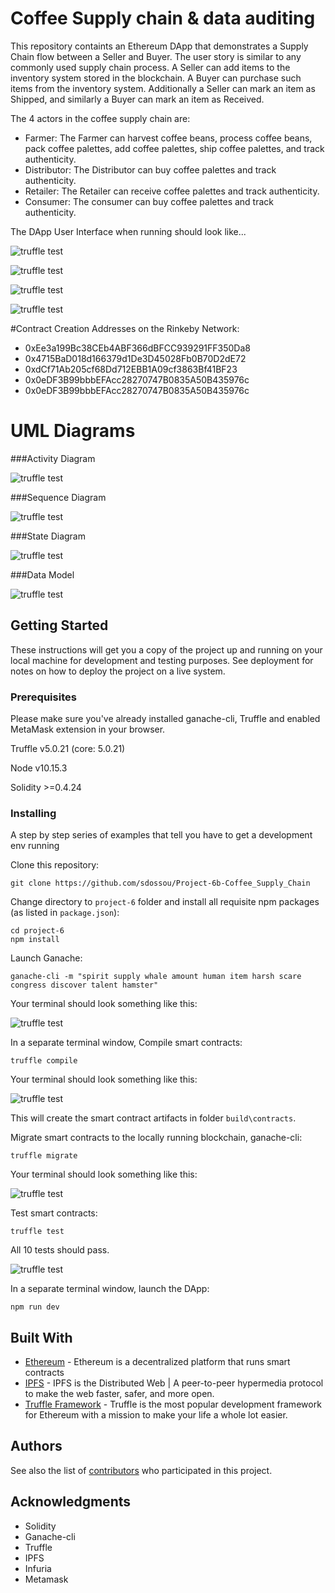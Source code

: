# Coffee Supply chain & data auditing

This repository containts an Ethereum DApp that demonstrates a Supply Chain flow between a Seller and Buyer. The user story is similar to any commonly used supply chain process. A Seller can add items to the inventory system stored in the blockchain. A Buyer can purchase such items from the inventory system. Additionally a Seller can mark an item as Shipped, and similarly a Buyer can mark an item as Received.

The 4 actors in the coffee supply chain are:

- Farmer: The Farmer can harvest coffee beans, process coffee beans, pack coffee palettes, add coffee palettes, ship coffee palettes, and track authenticity.
- Distributor: The Distributor can buy coffee palettes and track authenticity.
- Retailer: The Retailer can receive coffee palettes and track authenticity.
- Consumer: The consumer can buy coffee palettes and track authenticity.


The DApp User Interface when running should look like...

![truffle test](images/ftc_product_overview.png)

![truffle test](images/ftc_farm_details.png)

![truffle test](images/ftc_product_details.png)

![truffle test](images/ftc_transaction_history.png)


#Contract Creation Addresses on the Rinkeby Network:
- 0xEe3a199Bc38CEb4ABF366dBFCC939291FF350Da8
- 0x4715BaD018d166379d1De3D45028Fb0B70D2dE72
- 0xdCf71Ab205cf68Dd712EBB1A09cf3863Bf41BF23
- 0x0eDF3B99bbbEFAcc28270747B0835A50B435976c
- 0x0eDF3B99bbbEFAcc28270747B0835A50B435976c


# UML Diagrams

###Activity Diagram


![truffle test](project-6/UMLs/Coffee_Supply_Chain_Activity_Diagram.jpg)

###Sequence Diagram


![truffle test](project-6/UMLs/Coffee_Supply_Chain_Sequence_Diagram.jpg)

###State Diagram


![truffle test](project-6/UMLs/Coffee_Supply_Chain_State_Diagram.jpg)

###Data Model


![truffle test](project-6/UMLs/Coffee_Supply_Chain_Data_Model.jpg)

## Getting Started

These instructions will get you a copy of the project up and running on your local machine for development and testing purposes. See deployment for notes on how to deploy the project on a live system.

### Prerequisites

Please make sure you've already installed ganache-cli, Truffle and enabled MetaMask extension in your browser.

Truffle v5.0.21 (core: 5.0.21)

Node v10.15.3

Solidity >=0.4.24

### Installing

A step by step series of examples that tell you have to get a development env running

Clone this repository:

```
git clone https://github.com/sdossou/Project-6b-Coffee_Supply_Chain
```

Change directory to ```project-6``` folder and install all requisite npm packages (as listed in ```package.json```):

```
cd project-6
npm install
```

Launch Ganache:

```
ganache-cli -m "spirit supply whale amount human item harsh scare congress discover talent hamster"
```

Your terminal should look something like this:

![truffle test](images/ganache-cli.png)

In a separate terminal window, Compile smart contracts:

```
truffle compile
```

Your terminal should look something like this:

![truffle test](images/truffle_compile.png)

This will create the smart contract artifacts in folder ```build\contracts```.

Migrate smart contracts to the locally running blockchain, ganache-cli:

```
truffle migrate
```

Your terminal should look something like this:

![truffle test](images/truffle_migrate.png)

Test smart contracts:

```
truffle test
```

All 10 tests should pass.

![truffle test](images/truffle_test.png)

In a separate terminal window, launch the DApp:

```
npm run dev
```

## Built With

* [Ethereum](https://www.ethereum.org/) - Ethereum is a decentralized platform that runs smart contracts
* [IPFS](https://ipfs.io/) - IPFS is the Distributed Web | A peer-to-peer hypermedia protocol
to make the web faster, safer, and more open.
* [Truffle Framework](http://truffleframework.com/) - Truffle is the most popular development framework for Ethereum with a mission to make your life a whole lot easier.


## Authors

See also the list of [contributors](https://github.com/your/project/contributors.md) who participated in this project.

## Acknowledgments

* Solidity
* Ganache-cli
* Truffle
* IPFS
* Infuria
* Metamask
